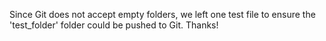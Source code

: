 Since Git does not accept empty folders, we left one test file to ensure the 'test_folder' folder could be pushed to Git. Thanks!
